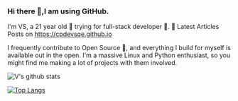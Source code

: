### Hi there 👋,I am using GitHub.

I'm VS, a 21 year old 🚀 trying for full-stack developer 🔨.
📕 Latest Articles Posts on 
https://cpdevsqe.github.io

I frequently contribute to Open Source 🌿, and everything I build for myself is available out in the open. I'm a massive Linux and Python enthusiast, so you might find me making a lot of projects with them involved.


  ![V's github stats](https://github-readme-stats.vercel.app/api?username=only-vs&count_private=true&show_icons=true&theme=tokyonight)
 
 [![Top Langs](https://github-readme-stats.vercel.app/api/top-langs/?username=only-vs&theme=onedark&langs_count=10&layout=compact&hide=prolog)](https://github.com/only-vs/github-readme-stats)




<!--
**vklsnh/vklsnh** is a ✨ _special_ ✨ repository because its `README.md` (this file) appears on your GitHub profile.

Here are some ideas to get you started:

- 🔭 I’m currently working on ...
- 🌱 I’m currently learning ...
- 👯 I’m looking to collaborate on ...
- 🤔 I’m looking for help with ...
- 💬 Ask me about ...
- 📫 How to reach me: ...
- 😄 Pronouns: ...
- ⚡ Fun fact: ...
-->
